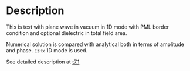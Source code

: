 # Description

This is test with plane wave in vacuum in 1D mode with PML border condition and optional dielectric in total field area.

Numerical solution is compared with analytical both in terms of amplitude and phase. `EzHx` 1D mode is used.

See detailed description at [t7.1](../t7.1/README.md)
